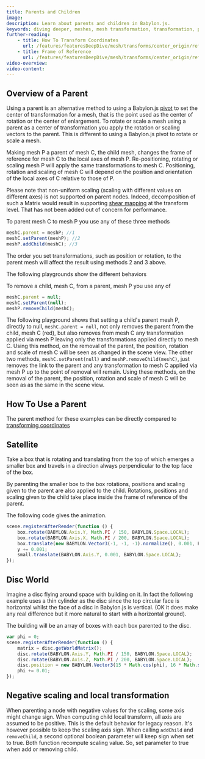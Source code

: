 ```yaml
---
title: Parents and Children
image:
description: Learn about parents and children in Babylon.js.
keywords: diving deeper, meshes, mesh transformation, transformation, parents, children
further-reading:
    - title: How To Transform Coordinates
      url: /features/featuresDeepDive/mesh/transforms/center_origin/ref_frame
    - title: Frame of Reference
      url: /features/featuresDeepDive/mesh/transforms/center_origin/ref_frame
video-overview:
video-content:
---
```


## Overview of a Parent

Using a parent is an alternative method to using a Babylon.js [pivot](/features/featuresDeepDive/mesh/transforms/parent_pivot/pivots) to set the center of transformation for a mesh, that is the point used as the center of rotation or the center of enlargement. To rotate or scale a mesh using a parent as a center of transformation you apply the rotation or scaling vectors to the parent. This is different to using a Babylon.js pivot to rotate or scale a mesh.

Making mesh P a parent of mesh C, the child mesh, changes the frame of reference for mesh C to the local axes of mesh P. Re-positioning, rotating or scaling mesh P will apply the same transformations to mesh C. Positioning, rotation and scaling of mesh C will depend on the position and orientation of the local axes of C relative to those of P.

Please note that non-uniform scaling (scaling with different values on different axes) is not supported on parent nodes. Indeed, decomposition of such a Matrix would result in supporting [shear mapping]([url](https://en.wikipedia.org/wiki/Shear_mapping)) at the transform level. That has not been added out of concern for performance.

To parent mesh C to mesh P you use any of these three methods

```javascript
meshC.parent = meshP; //1
meshC.setParent(meshP); //2
meshP.addChild(meshC); //3
```

The order you set transformations, such as position or rotation, to the parent mesh will affect the result using methods 2 and 3 above.

The following playgrounds show the different behaviors

<Playground id="#NRNBMM" title="Transform C and P After Parenting" description="Simple example of transforming C and P after parenting."/>
<Playground id="#NRNBMM#1" title="Transform C Before and P After Parenting" description="Simple example of transforming C before and P after parenting."/>
<Playground id="#NRNBMM#2" title="Transform P Before and C After Parenting" description="Simple example of transforming P before and C after parenting."/>
<Playground id="#NRNBMM#3" title="Transform C and P Before Parenting" description="Simple example of transforming C and P before parenting."/>

To remove a child, mesh C, from a parent, mesh P you use any of

```javascript
meshC.parent = null;
meshC.setParent(null);
meshP.removeChild(meshC);
```

The following playground shows that setting a child's parent mesh P, directly to null, `meshC.parent = null`, not only removes the parent from the child, mesh C (red), but also removes from mesh C any transformation applied via mesh P leaving only the transformations applied directly to mesh C. Using this method, on the removal of the parent, the position, rotation and scale of mesh C will be seen as changed in the scene view. The other two methods, `meshC.setParent(null)` and `meshP.removeChild(meshC)`, just removes the link to the parent and any transformation to mesh C applied via mesh P up to the point of removal will remain. Using these methods, on the removal of the parent, the position, rotation and scale of mesh C will be seen as as the same in the scene view.

<Playground id="#XQI4UY#19" title="Removing a Parent" description="Simple example of removing a parent."/>

## How To Use a Parent

The parent method for these examples can be directly compared to [transforming coordinates](/features/featuresDeepDive/mesh/transforms/center_origin/transform_coords)

## Satellite

Take a box that is rotating and translating from the top of which emerges a smaller box and travels in a direction always perpendicular to the top face of the box.

By parenting the smaller box to the box rotations, positions and scaling given to the parent are also applied to the child. Rotations, positions and scaling given to the child take place inside the frame of reference of the parent.

The following code gives the animation.

```javascript
scene.registerAfterRender(function () {
    box.rotate(BABYLON.Axis.Y, Math.PI / 150, BABYLON.Space.LOCAL);
    box.rotate(BABYLON.Axis.X, Math.PI / 200, BABYLON.Space.LOCAL);
    box.translate(new BABYLON.Vector3(-1, -1, -1).normalize(), 0.001, BABYLON.Space.WORLD);
    y += 0.001;
    small.translate(BABYLON.Axis.Y, 0.001, BABYLON.Space.LOCAL);
});
```

<Playground id="#XQI4UY#1" title="Animation Parent" description="Simple example of an animation parent."/>

## Disc World

Imagine a disc flying around space with building on it. In fact the following example uses a thin cylinder as the disc since the top circular face is horizontal whilst the face of a disc in Babylon.js is vertical. (OK it does make any real difference but it more natural to start with a horizontal ground).

The building will be an array of boxes with each box parented to the disc.

```javascript
var phi = 0;
scene.registerAfterRender(function () {
    matrix = disc.getWorldMatrix();
    disc.rotate(BABYLON.Axis.Y, Math.PI / 150, BABYLON.Space.LOCAL);
    disc.rotate(BABYLON.Axis.Z, Math.PI / 200, BABYLON.Space.LOCAL);
    disc.position = new BABYLON.Vector3(15 * Math.cos(phi), 16 * Math.sin(phi), 5);
    phi += 0.01;
});
```

<Playground id="#XQI4UY#3" title="Disc World" description="Simple example of parenting in the disc world."/>

## Negative scaling and local transformation

When parenting a node with negative values for the scaling, some axis might change sign. When computing child local transform, all axis are assumed to be positive. This is the default behavior for legacy reason. It's however possible to keep the scaling axis sign. When calling `addChild` and `removeChild`, a second optional boolean parameter will keep sign when set to true. Both function recompute scaling value. So, set parameter to true when add or removing child.
